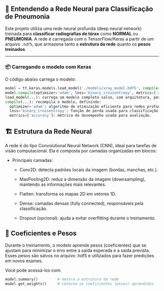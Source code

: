 ## 🧠 Entendendo a Rede Neural para Classificação de Pneumonia

Este projeto utiliza uma rede neural profunda (deep neural network) treinada para **classificar radiografias de tórax** como **NORMAL** ou **PNEUMONIA**. A rede é carregada com o TensorFlow/Keras a partir de um arquivo `.hdf5`, que armazena tanto a **estrutura da rede** quanto os **pesos treinados**.

---

### 📦 Carregando o modelo com Keras

O código abaixo carrega o modelo:

```python
model = tf.keras.models.load_model('./models/xray_model.hdf5', compile=False)
model.compile(optimizer='adam', loss='binary_crossentropy', metrics=['accuracy'])
load_model(...): carrega um modelo completo salvo, com arquitetura, pesos e (opcionalmente) configuração de treinamento.
compile(...): recompila o modelo, definindo:
  optimizer='adam': algoritmo de otimização eficiente para redes profundas.
  loss='binary_crossentropy': função de perda usada para classificação binária.
  metrics=['accuracy']: métrica de desempenho usada para avaliação.
```

## 🏗️ Estrutura da Rede Neural

A rede é do tipo Convolutional Neural Network (CNN), ideal para tarefas de visão computacional. Ela é composta por camadas organizadas em blocos:

- Principais camadas:
    - Conv2D: detecta padrões locais da imagem (bordas, manchas, etc.).

    - MaxPooling2D: reduz a dimensão da imagem (downsampling), mantendo as informações mais relevantes.

    - Flatten: transforma os mapas 2D em vetores 1D.

    - Dense: camadas densas (fully connected), responsáveis pela classificação.

    - Dropout (opcional): ajuda a evitar overfitting durante o treinamento.

## 🧮 Coeficientes e Pesos

Durante o treinamento, o modelo aprende pesos (coeficientes) que se ajustam para minimizar o erro entre a saída esperada e a saída prevista. Esses pesos são salvos no arquivo .hdf5 e utilizados para fazer predições em novos exames.

Você pode acessá-los com:

```python
model.summary()         # mostra a estrutura da rede
model.get_weights()     # retorna os coeficientes (pesos) aprendidos
```